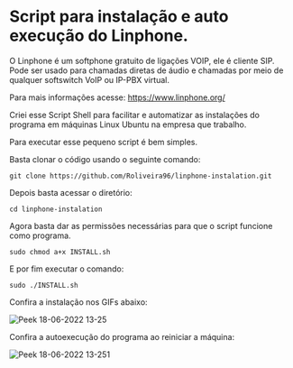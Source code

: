 # Script para instalação e auto execução do Linphone.

O Linphone é um softphone gratuito de ligações VOIP, ele é cliente SIP. Pode ser usado para chamadas diretas de áudio e chamadas por meio de qualquer softswitch VoIP ou IP-PBX virtual.

Para mais informações acesse: https://www.linphone.org/

Criei esse Script Shell para facilitar e automatizar as instalações do programa em máquinas Linux Ubuntu na empresa que trabalho.

Para executar esse pequeno script é bem simples.

Basta clonar o código usando o seguinte comando:

`git clone https://github.com/Roliveira96/linphone-instalation.git`

Depois basta acessar o diretório:

`cd linphone-instalation`

Agora basta dar as permissões necessárias para que o script funcione como programa.

`sudo chmod a+x INSTALL.sh`

E por fim executar o comando: 

`sudo ./INSTALL.sh`

Confira a instalação nos GIFs abaixo:


![Peek 18-06-2022 13-25](https://user-images.githubusercontent.com/14916078/174447832-755dc6ff-df10-4c36-9bd6-f9d265665027.gif)

Confira a autoexecução do programa ao reiniciar a máquina: 

![Peek 18-06-2022 13-251](https://user-images.githubusercontent.com/14916078/174447874-d7b93e5d-4f62-47e5-89a9-32872af0c0ab.gif)







